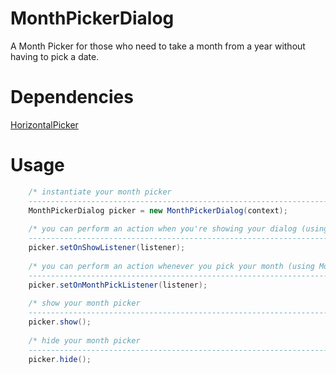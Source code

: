 # MonthPickerDialog
A Month Picker for those who need to take a month from a year without having to pick a date.

# Dependencies
[HorizontalPicker](https://github.com/blazsolar/HorizontalPicker)

# Usage

```java
    /* instantiate your month picker
    ------------------------------------------------------------------------ */
    MonthPickerDialog picker = new MonthPickerDialog(context);
    
    /* you can perform an action when you're showing your dialog (using DialogInterface.OnShowListener)
    ------------------------------------------------------------------------ */
    picker.setOnShowListener(listener);
    
    /* you can perform an action whenever you pick your month (using MonthPickerDialog.OnMonthPickListener)
    ------------------------------------------------------------------------ */
    picker.setOnMonthPickListener(listener);
    
    /* show your month picker
    ------------------------------------------------------------------------ */
    picker.show();
    
    /* hide your month picker
    ------------------------------------------------------------------------ */
    picker.hide();
```

